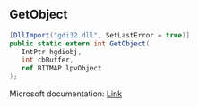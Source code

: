## GetObject

```csharp
[DllImport("gdi32.dll", SetLastError = true)]
public static extern int GetObject(
   IntPtr hgdiobj,
   int cbBuffer,
   ref BITMAP lpvObject
);
```

Microsoft documentation: [Link](https://docs.microsoft.com/en-us/windows/win32/api/wingdi/nf-wingdi-getobjecta)
